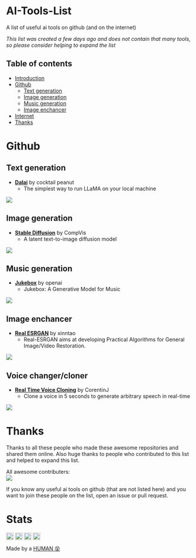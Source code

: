 # AI-Tools-List

A list of useful ai tools on github (and on the internet)

<!-- Image -->

*This list was created a few days ago and does not contain that many tools, so please consider helping to expand the list*

## Table of contents
 
- [Introduction](#AI-Tools-List)
- [Github](#github)
	- [Text generation](#text-generation)
	- [Image generation](#image-generation)
	- [Music generation](#music-generation)
	- [Image enchancer](#image-enchancer)
- [Internet](#internet)	
- [Thanks](#thanks)

# Github

## Text generation

- **[Dalai](https://github.com/cocktailpeanut/dalai)** by cocktail peanut
   - The simplest way to run LLaMA on your local machine

<a href="https://github.com/cocktailpeanut/dalai" ><img src="https://opengraph.githubassets.com/727/cocktailpeanut/dalai" ></a>

## Image generation 

- **[Stable Diffusion](https://github.com/CompVis/stable-diffusion)** by CompVis
   - A latent text-to-image diffusion model

<a href="https://github.com/CompVis/stable-diffusion" ><img src="https://opengraph.githubassets.com/727/CompVis/stable-diffusion" ></a>

## Music generation

- **[Jukebox](https://github.com/openai/jukebox)** by openai
   - Jukebox: A Generative Model for Music

<a href="https://github.com/openai/jukebox" ><img src="https://opengraph.githubassets.com/727/openai/jukebox" ></a>

## Image enchancer

- **[Real ESRGAN](https://github.com/xinntao/Real-ESRGAN)** by xinntao
   - Real-ESRGAN aims at developing Practical Algorithms for General Image/Video Restoration.

<a href="https://github.com/xinntao/Real-ESRGAN" ><img src="https://opengraph.githubassets.com/727/xinntao/Real-ESRGAN" ></a>

## Voice changer/cloner

- **[Real Time Voice Cloning](https://github.com/CorentinJ/Real-Time-Voice-Cloning)** by CorentinJ
   - Clone a voice in 5 seconds to generate arbitrary speech in real-time

<a href="https://github.com/CorentinJ/Real-Time-Voice-Cloning"><img src="https://opengraph.githubassets.com/727/CorentinJ/Real-Time-Voice-Cloning"></a>


# Thanks

Thanks to all these people who made these awesome repositories and shared them online.
Also huge thanks to people who contributed to this list and helped to expand this list.

All awesome contributers:
<br/>
<a href="https://github.com/JMcrafter26/ai-tools-list/graphs/contributors">
<img src="https://contrib.rocks/image?repo=JMcrafter26/ai-tools-list" /> <a>

If you know any useful ai tools on github (that are not listed here) and you want to join these people on the list, open an issue or pull request.

# Stats

<a href="https://github.com/JMcrafter26/ai-tools-list/stargazers" target="_blank"><img src="https://api.jm26.net/badge/beta?url=https://shields.io/github/stars/jmcrafter26/ai-tools-list.json&color=FFDB2D&label=Stars" height="20px" alt="Stars " style="display: inline-block; vertical-align: middle;"></a>
<a href="https://github.com/JMcrafter26/ai-tools-list/graphs/contributors" target="_blank"><img src="https://api.jm26.net/badge/beta?url=https://img.shields.io/github/contributors/jmcrafter26/ai-tools-list.json&color=blue&format=cap" height="20px" style="display: inline-block; vertical-align: middle;"></a>
<img src="https://api.jm26.net/badge/beta.php?url=https://api.countapi.xyz/hit/jmcrafter26/ai-tools-list.json&label=Repo%20visits&color=green" height="20px" alt="Get these COOL BADGES" style="display: inline-block; vertical-align: middle;">
<a href="https://github.com/JMcrafter26/php-badges" target="_blank"><img src="https://api.jm26.net/badge/beta?g&label=Get%20these&icon=f41b&message=COOL%20BADGES&color=de4ff4" height="20px" alt="Get these COOL BADGES" style="display: inline-block; vertical-align: middle;"></a>

Made by a [HUMAN 😵](https://github.com/JMcrafter26)

